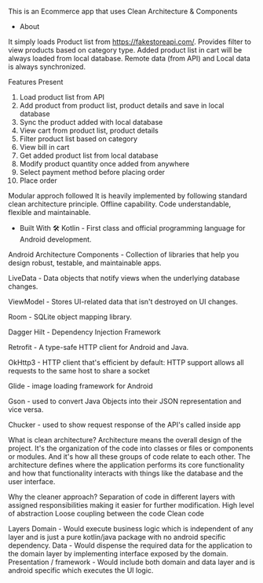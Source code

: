 This is an Ecommerce app that uses Clean Architecture & Components

- About

It simply loads Product list from https://fakestoreapi.com/. Provides filter to view products based on category type. Added product list in cart will be always loaded 
from local database. Remote data (from API) and Local data is always synchronized.

Features Present 

1. Load product list from API
2. Add product from product list, product details and save in local database
3. Sync the product added with local database
4. View cart from product list, product details
5. Filter product list based on category
6. View bill in cart
7. Get added product list from local database
8. Modify product quantity once added from anywhere
9. Select payment method before placing order
10. Place order

Modular approch followed
It is heavily implemented by following standard clean architecture principle.
Offline capability.
Code understandable, flexible and maintainable.

- Built With 🛠
Kotlin -
First class and official programming language for Android development.

Android Architecture Components - 
Collection of libraries that help you design robust, testable, and maintainable apps.

LiveData - 
Data objects that notify views when the underlying database changes.

ViewModel - 
Stores UI-related data that isn't destroyed on UI changes.

Room - 
SQLite object mapping library.

Dagger Hilt - 
Dependency Injection Framework

Retrofit - 
A type-safe HTTP client for Android and Java.

OkHttp3 - 
HTTP client that's efficient by default: HTTP support allows all requests to the same host to share a socket

Glide - 
image loading framework for Android

Gson - 
used to convert Java Objects into their JSON representation and vice versa.

Chucker -
used to show request response of the API's called inside app

What is clean architecture?
Architecture means the overall design of the project. It's the organization of the code into classes or files or 
components or modules. And it's how all these groups of code relate to each other. The architecture defines where the application performs 
its core functionality and how that functionality interacts with things like the database and the user interface.

Why the cleaner approach?
Separation of code in different layers with assigned responsibilities making it easier for further modification.
High level of abstraction
Loose coupling between the code
Clean code

Layers
Domain - Would execute business logic which is independent of any layer and is just a pure kotlin/java package with no android specific dependency.
Data - Would dispense the required data for the application to the domain layer by implementing interface exposed by the domain.
Presentation / framework - Would include both domain and data layer and is android specific which executes the UI logic.
